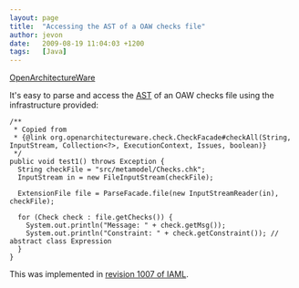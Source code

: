 ```yaml
---
layout: page
title:  "Accessing the AST of a OAW checks file"
author: jevon
date:   2009-08-19 11:04:03 +1200
tags:   [Java]
---
```


[OpenArchitectureWare](openArchitectureWare.md)

It's easy to parse and access the [AST](ast.md) of an OAW checks file using the infrastructure provided:

```
/**
 * Copied from 
 * {@link org.openarchitectureware.check.CheckFacade#checkAll(String, InputStream, Collection<?>, ExecutionContext, Issues, boolean)}
 */
public void test1() throws Exception {
  String checkFile = "src/metamodel/Checks.chk";
  InputStream in = new FileInputStream(checkFile);

  ExtensionFile file = ParseFacade.file(new InputStreamReader(in), checkFile);

  for (Check check : file.getChecks()) {
    System.out.println("Message: " + check.getMsg());
    System.out.println("Constraint: " + check.getConstraint()); // abstract class Expression
  }
}
```

This was implemented in <a href="http://code.google.com/p/iaml/source/detail?r=1007">revision 1007 of IAML</a>.
